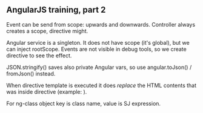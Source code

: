 AngularJS training, part 2
----

Event can be send from scope: upwards and downwards.
Controller always creates a scope, directive might.

Angular service is a singleton. It does not have scope (it's global), but we can inject rootScope.
Events are not visible in debug tools, so we create directive to see the effect.


JSON.stringify() saves also private Angular vars, so use angular.toJson() / fromJson() instead.

When directive template is executed it does *replace* the HTML contents that was inside directive (example: <tabset>).

For ng-class object key is class name, value is SJ expression. 
